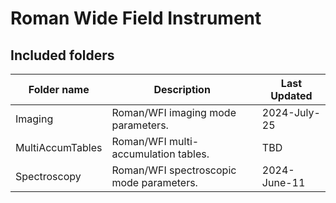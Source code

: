 # Roman Wide Field Instrument


## Included folders


| Folder name      | Description                                     | Last Updated |
|------------------|-------------------------------------------------|--------------|
| Imaging          | Roman/WFI imaging mode parameters.              | 2024-July-25          |
| MultiAccumTables | Roman/WFI multi-accumulation tables. | TBD          |
| Spectroscopy     | Roman/WFI spectroscopic mode parameters.        | 2024-June-11 |